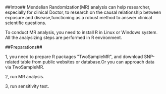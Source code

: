 ##Intro##
Mendelian Randomization(MR) analysis can help researcher, especially for clinical Doctor, to research on the causal relationship between exposure and disease,functioning as a robust method to answer clinical scientific questions.

To conduct MR analysis, you need to install R in Linux or Windows system. All the analysizing steps are performed in R environment.

##Preparations##

1, you need to prepare R packages "TwoSampleMR", and download SNP-related table from public websites or database.Or you can approach data via TwoSampleMR.

2, run MR analysis.

3, run sensitivity test.



